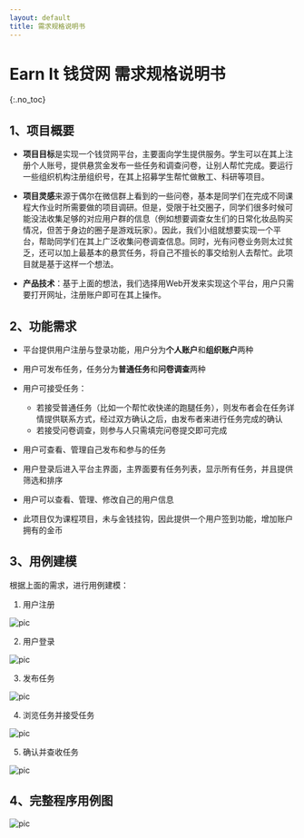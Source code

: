 ```yaml
---
layout: default
title: 需求规格说明书
---
```


# Earn It 钱贷网 需求规格说明书
{:.no_toc}

## 1、项目概要

- **项目目标**是实现一个钱贷网平台，主要面向学生提供服务。学生可以在其上注册个人账号，提供悬赏金发布一些任务和调查问卷，让别人帮忙完成。要运行一些组织机构注册组织号，在其上招募学生帮忙做散工、科研等项目。

- **项目灵感**来源于偶尔在微信群上看到的一些问卷，基本是同学们在完成不同课程大作业时所需要做的项目调研。但是，受限于社交圈子，同学们很多时候可能没法收集足够的对应用户群的信息（例如想要调查女生们的日常化妆品购买情况，但苦于身边的圈子是游戏玩家）。因此，我们小组就想要实现一个平台，帮助同学们在其上广泛收集问卷调查信息。同时，光有问卷业务则太过贫乏，还可以加上最基本的悬赏任务，将自己不擅长的事交给别人去帮忙。此项目就是基于这样一个想法。

- **产品技术**：基于上面的想法，我们选择用Web开发来实现这个平台，用户只需要打开网址，注册账户即可在其上操作。

## 2、功能需求

- 平台提供用户注册与登录功能，用户分为**个人账户**和**组织账户**两种

- 用户可发布任务，任务分为**普通任务**和**问卷调查**两种

- 用户可接受任务：
  - 若接受普通任务（比如一个帮忙收快递的跑腿任务），则发布者会在任务详情提供联系方式，经过双方确认之后，由发布者来进行任务完成的确认
  - 若接受问卷调查，则参与人只需填完问卷提交即可完成

- 用户可查看、管理自己发布和参与的任务

- 用户登录后进入平台主界面，主界面要有任务列表，显示所有任务，并且提供筛选和排序

- 用户可以查看、管理、修改自己的用户信息

- 此项目仅为课程项目，未与金钱挂钩，因此提供一个用户签到功能，增加账户拥有的金币

## 3、用例建模

根据上面的需求，进行用例建模：

1. 用户注册

  ![pic](pics/srs/01.png)

2. 用户登录

  ![pic](pics/srs/02.png)

3. 发布任务

  ![pic](pics/srs/03.png)

4. 浏览任务并接受任务

  ![pic](pics/srs/04.png)


5. 确认并查收任务

  ![pic](pics/srs/05.png)

## 4、完整程序用例图

  ![pic](pics/srs/srs_diagram.png)
